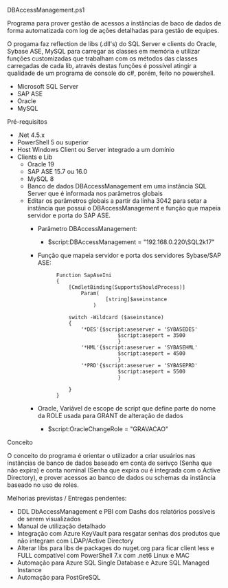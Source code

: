 DBAccessManagement.ps1

Programa para prover gestão de acessos a instâncias de baco de dados de forma automatizada com log de ações detalhadas para gestão de equipes.

O progama faz reflection de libs (.dll's) do SQL Server e clients do Oracle, Sybase ASE, MySQL para carregar as classes em memória e utilizar funções customizadas que trabalham com os métodos das classes carregadas de cada lib, através destas funções é possível atingir a qualidade de um programa de console do c#, porém, feito no powershell.

 - Microsoft SQL Server
 - SAP ASE 
 - Oracle
 - MySQL


Pré-requisitos

- .Net 4.5.x
- PowerShell 5 ou superior 
- Host Windows Client ou Server integrado a um domínio
- Clients e Lib
    - Oracle 19
    - SAP ASE 15.7 ou 16.0
    - MySQL 8
    - Banco de dados DBAccessManagement em uma instância SQL Server que é informada nos parâmetros globais
    - Editar os parâmetros globais a partir da linha 3042 para setar a instância que possui o DBAccessManagement e função que mapeia servidor e porta do SAP ASE.
        - Parâmetro DBAccessManagement:
            - $script:DBAccessManagement = "192.168.0.220\SQL2k17"
        - Função que mapeia servidor e porta dos servidores Sybase/SAP ASE:
                    
                    Function SapAseIni
                    {
                        [CmdletBinding(SupportsShouldProcess)]
                            Param(
                                    [string]$aseinstance
                                )

                        switch -Wildcard ($aseinstance)
                        {
                            '*DES'{$script:aseserver = 'SYBASEDES'
                                        $script:aseport = 3500
                                        }
                            '*HML'{$script:aseserver = 'SYBASEHML'
                                        $script:aseport = 4500
                                        }
                            '*PRD'{$script:aseserver = 'SYBASEPRD'
                                        $script:aseport = 5500
                                        }
                            
                        }
                    }
        - Oracle, Variável de escope de script que define parte do nome da ROLE usada para GRANT de alteração de dados
            - $script:OracleChangeRole = "GRAVACAO"

Conceito

O conceito do programa é orientar o utilizador a criar usuários nas instâncias de banco de dados baseado em conta de serivço (Senha que não expira) e conta nominal (Senha que expira ou é integrada com o Active Directory), e prover acessos ao banco de dados ou schemas da instância baseado no uso de roles.


Melhorias previstas / Entregas pendentes:
- DDL DbAccessManagement e PBI com Dashs dos relatórios possíveis de serem visualizados
- Manual de utilização detalhado
- Integração com Azure KeyVault para resgatar senhas dos produtos que não integram com LDAP/Active Directory
- Alterar libs para libs de packages do nuget.org para ficar client less e FULL compatível com PowerShell 7.x com .net6 Linux e MAC
- Automação para Azure SQL Single Database e Azure SQL Managed Instance
- Automação para PostGreSQL
